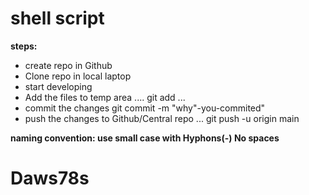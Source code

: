 # shell script

**steps:**
* create repo in Github
* Clone repo in local laptop
* start developing
* Add the files to temp area
....
git add <file-name>
...
* commit the changes
git commit -m "why"-you-commited"
* push the changes to Github/Central repo
...
git push -u origin main

**naming convention: use small case with Hyphons(-) No spaces**
# Daws78s
